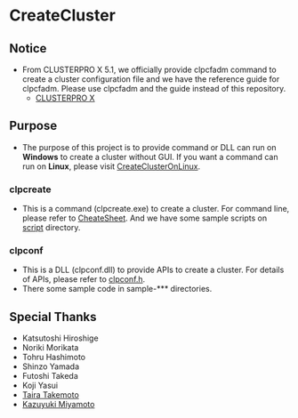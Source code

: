 # CreateCluster
## Notice
- From CLUSTERPRO X 5.1, we officially provide clpcfadm command to create a cluster configuration file and we have the reference guide for clpcfadm. Please use clpcfadm and the guide instead of this repository.
  - [CLUSTERPRO X](https://docs.nec.co.jp/sites/default/files/minisite/static/da9ec854-8953-42aa-acbe-fbf0deade99c/clp_x51_windows/W51_CFADM_JP/index.html)

## Purpose
- The purpose of this project is to provide command or DLL can run on **Windows** to create a cluster without GUI. If you want a command can run on **Linux**, please visit [CreateClusterOnLinux](https://github.com/EXPRESSCLUSTER/CreateClusterOnLinux).

### clpcreate
- This is a command (clpcreate.exe) to create a cluster. For command line, please refer to [CheateSheet](https://github.com/EXPRESSCLUSTER/CreateCluster/blob/develop/CheatSheet.md). And we have some sample scripts on [script](https://github.com/EXPRESSCLUSTER/CreateCluster/tree/master/script) directory.

### clpconf
- This is a DLL (clpconf.dll) to provide APIs to create a cluster. For details of APIs, please refer to [clpconf.h](https://github.com/EXPRESSCLUSTER/CreateCluster/blob/master/clpconf/src/clpconf.h).
- There some sample code in sample-*** directories.

## Special Thanks
- Katsutoshi Hiroshige
- Noriki Morikata
- Tohru Hashimoto
- Shinzo Yamada
- Futoshi Takeda
- Koji Yasui
- [Taira Takemoto](https://github.com/tairametal)
- [Kazuyuki Miyamoto](https://github.com/mkazuyuki)
